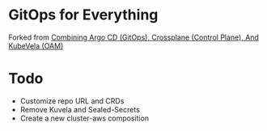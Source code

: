 # GitOps for Everything
Forked from [Combining Argo CD (GitOps), Crossplane (Control Plane), And KubeVela (OAM)](https://youtu.be/eEcgn_gU3SM)

# Todo
- Customize repo URL and CRDs
- Remove Kuvela and Sealed-Secrets
- Create a new cluster-aws composition
